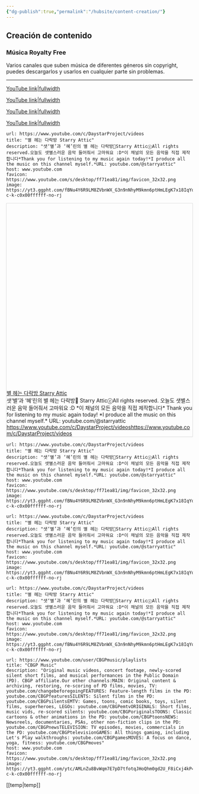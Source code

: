```yaml
---
{"dg-publish":true,"permalink":"/hubsite/content-creation/"}
---
```


## Creación de contenido

### Música Royalty Free 

Varios canales que suben música de diferentes géneros sin copyright, puedes descargarlos y usarlos en cualquier parte sin problemas.

---
[YouTube link|fullwidth](https://www.youtube.com/channel/UCM4rFS9nLw2AiBNiDWBNChg)


[YouTube link|fullwidth](https://www.youtube.com/c/DOVASYNDROMEYouTubeOfficial/videos)


[YouTube link|fullwidth](https://www.youtube.com/c/audiolibrary-channel)


[YouTube link|fullwidth](https://www.youtube.com/channel/UCcUuUhBChMXm-irdwoFT-vg)



```cardlink
url: https://www.youtube.com/c/DaystarProject/videos
title: "별 헤는 다락방 Starry Attic"
description: "샛‘별’과 ‘혜’린의 별 헤는 다락방🏡Starry AtticⓒAll rights reserved.오늘도 샛별스러운 음악 들어줘서 고마워요 :D*이 채널의 모든 음악을 직접 제작합니다*Thank you for listening to my music again today!*I produce all the music on this channel myself.*URL: youtube.com/@starryattic"
host: www.youtube.com
favicon: https://www.youtube.com/s/desktop/ff71ea81/img/favicon_32x32.png
image: https://yt3.ggpht.com/fBNu4Y6R9LM8ZVbnWX_G3n9nNhyM9kmn6ptHmLEgK7x18IqYoU_IQ1VWXqV6bvfcVh2tcNPx6Q=s900-c-k-c0x00ffffff-no-rj
```


<div
  style="
    border: 1px solid rgb(222, 222, 222);
    box-shadow: rgba(0, 0, 0, 0.06) 0px 1px 3px;
  "
>
  <div class="w __if _lc _sm _od _alsd _alcd _lh14 _xm _xi _ts _dm">
    <div class="wf">
      <div class="wc">
        <div class="e" style="padding-bottom: 100%">
          <div class="em">
            <a
              href="https://www.youtube.com/c/DaystarProject/videos"
              target="_blank"
              rel="noopener"
              data-do-not-bind-click
              class="c"
              style="
                background-image: url('https://yt3.ggpht.com/fBNu4Y6R9LM8ZVbnWX_G3n9nNhyM9kmn6ptHmLEgK7x18IqYoU_IQ1VWXqV6bvfcVh2tcNPx6Q=s900-c-k-c0x00ffffff-no-rj');
              "
            ></a>
          </div>
        </div>
      </div>
      <div class="wt">
        <div class="t _f0 _ffsa _fsn _fwn">
          <div class="th _f1p _fsn _fwb">
            <a href="https://www.youtube.com/c/DaystarProject/videos" target="_blank" rel="noopener" class="thl"
              >별 헤는 다락방 Starry Attic</a
            >
          </div>
          <div class="td">샛‘별’과 ‘혜’린의 별 헤는 다락방🏡
Starry AtticⓒAll rights reserved. 오늘도 샛별스러운 음악 들어줘서 고마워요 :D
*이 채널의 모든 음악을 직접 제작합니다*
Thank you for listening to my music again today!
*I produce all the music on this channel myself.* URL: youtube.com&#x2F;@starryattic</div>
          <div class="tf _f1m">
            <div class="tc">
              <a href="https://www.youtube.com/c/DaystarProject/videos" target="_blank" rel="noopener" class="tw _f1m"
                ><span class="twt">https://www.youtube.com/c/DaystarProject/videos</span
                ><span class="twd">https://www.youtube.com/c/DaystarProject/videos</span></a
              >
            </div>
          </div>
        </div>
      </div>
    </div>
  </div>
</div>

```cardlink
url: https://www.youtube.com/c/DaystarProject/videos
title: "별 헤는 다락방 Starry Attic"
description: "샛‘별’과 ‘혜’린의 별 헤는 다락방🏡Starry AtticⓒAll rights reserved.오늘도 샛별스러운 음악 들어줘서 고마워요 :D*이 채널의 모든 음악을 직접 제작합니다*Thank you for listening to my music again today!*I produce all the music on this channel myself.*URL: youtube.com/@starryattic"
host: www.youtube.com
favicon: https://www.youtube.com/s/desktop/ff71ea81/img/favicon_32x32.png
image: https://yt3.ggpht.com/fBNu4Y6R9LM8ZVbnWX_G3n9nNhyM9kmn6ptHmLEgK7x18IqYoU_IQ1VWXqV6bvfcVh2tcNPx6Q=s900-c-k-c0x00ffffff-no-rj
```

```cardlink
url: https://www.youtube.com/c/DaystarProject/videos
title: "별 헤는 다락방 Starry Attic"
description: "샛‘별’과 ‘혜’린의 별 헤는 다락방🏡Starry AtticⓒAll rights reserved.오늘도 샛별스러운 음악 들어줘서 고마워요 :D*이 채널의 모든 음악을 직접 제작합니다*Thank you for listening to my music again today!*I produce all the music on this channel myself.*URL: youtube.com/@starryattic"
host: www.youtube.com
favicon: https://www.youtube.com/s/desktop/ff71ea81/img/favicon_32x32.png
image: https://yt3.ggpht.com/fBNu4Y6R9LM8ZVbnWX_G3n9nNhyM9kmn6ptHmLEgK7x18IqYoU_IQ1VWXqV6bvfcVh2tcNPx6Q=s900-c-k-c0x00ffffff-no-rj
```


```cardlink
url: https://www.youtube.com/c/DaystarProject/videos
title: "별 헤는 다락방 Starry Attic"
description: "샛‘별’과 ‘혜’린의 별 헤는 다락방🏡Starry AtticⓒAll rights reserved.오늘도 샛별스러운 음악 들어줘서 고마워요 :D*이 채널의 모든 음악을 직접 제작합니다*Thank you for listening to my music again today!*I produce all the music on this channel myself.*URL: youtube.com/@starryattic"
host: www.youtube.com
favicon: https://www.youtube.com/s/desktop/ff71ea81/img/favicon_32x32.png
image: https://yt3.ggpht.com/fBNu4Y6R9LM8ZVbnWX_G3n9nNhyM9kmn6ptHmLEgK7x18IqYoU_IQ1VWXqV6bvfcVh2tcNPx6Q=s900-c-k-c0x00ffffff-no-rj
```

```cardlink
url: https://www.youtube.com/user/CBGPmusic/playlists
title: "CBGP Music"
description: "Original music videos, concert footage, newly-scored silent short films, and musical performances in the Public Domain (PD). CBGP affiliate.Our other channels:MAIN: Original content & archiving, restoring, re-scoring of PD films, movies, TV: youtube.com/changebeforegoingFEATURES: Feature-length films in the PD: youtube.com/CBGPfeaturesSILENTS: Silent films in the PD: youtube.com/CBGPsilentsEMTV: Games, toons, comic books, toys, silent films, superheroes, LEGOs: youtube.com/CBGPemtvORIGINALS: Short films, music vids, re-scored silents: youtube.com/CBGPoriginalsTOONS: Classic cartoons & other animations in the PD: youtube.com/CBGPtoonsNEWS: Newsreels, documentaries, PSAs, other non-fiction clips in the PD: youtube.com/CBGPnewsTELEVISION: TV episodes, movies, commercials in the PD: youtube.com/CBGPtelevisionGAMES: All things gaming, including Let's Play walkthroughs: youtube.com/CBGPgamesMOVES: A focus on dance, yoga, fitness: youtube.com/CBGPmoves"
host: www.youtube.com
favicon: https://www.youtube.com/s/desktop/ff71ea81/img/favicon_32x32.png
image: https://yt3.ggpht.com/ytc/AMLnZu8BvWqm7E7pD7tfotqJHoQhm0gd2U_F8iCxj4kP=s900-c-k-c0x00ffffff-no-rj
```


[[temp\|temp]]

